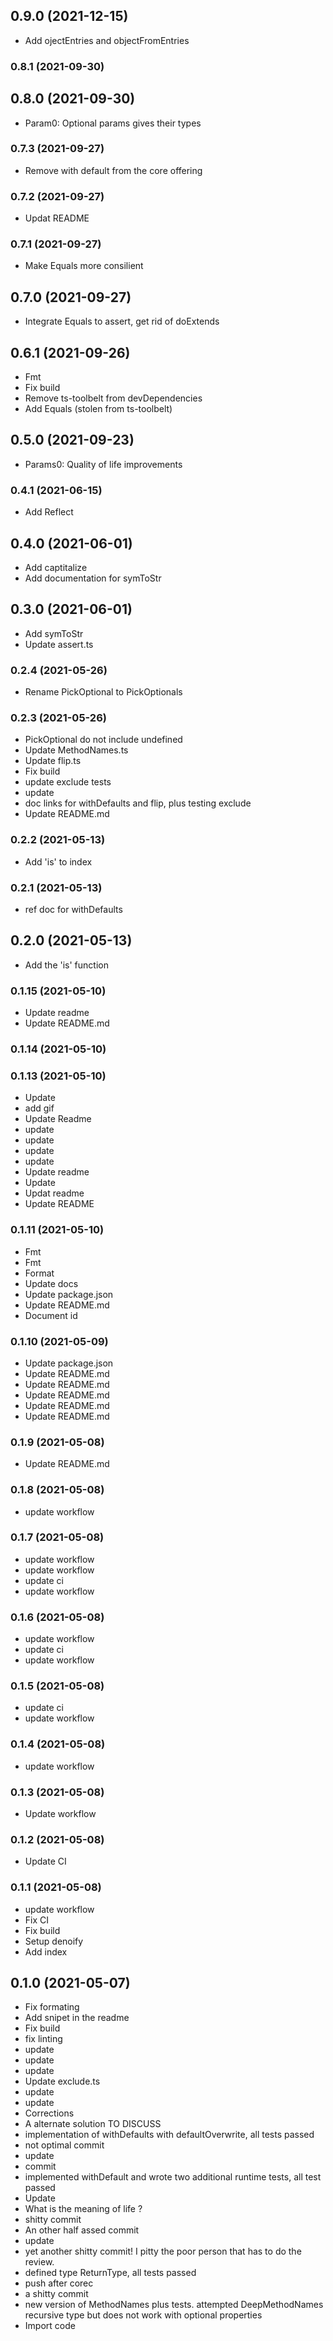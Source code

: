 ## **0.9.0** (2021-12-15)  
  
- Add ojectEntries and objectFromEntries    
  
### **0.8.1** (2021-09-30)  
  
  
  
## **0.8.0** (2021-09-30)  
  
- Param0: Optional params gives their types    
  
### **0.7.3** (2021-09-27)  
  
- Remove with default from the core offering    
  
### **0.7.2** (2021-09-27)  
  
- Updat README    
  
### **0.7.1** (2021-09-27)  
  
- Make Equals more consilient    
  
## **0.7.0** (2021-09-27)  
  
- Integrate Equals to assert, get rid of doExtends    
  
## **0.6.1** (2021-09-26)  
  
- Fmt  
- Fix build  
- Remove ts-toolbelt from devDependencies  
- Add Equals (stolen from ts-toolbelt)    
  
## **0.5.0** (2021-09-23)  
  
- Params0: Quality of life improvements    
  
### **0.4.1** (2021-06-15)  
  
- Add Reflect    
  
## **0.4.0** (2021-06-01)  
  
- Add captitalize  
- Add documentation for symToStr    
  
## **0.3.0** (2021-06-01)  
  
- Add symToStr  
- Update assert.ts    
  
### **0.2.4** (2021-05-26)  
  
- Rename PickOptional to PickOptionals    
  
### **0.2.3** (2021-05-26)  
  
- PickOptional do not include undefined  
- Update MethodNames.ts  
- Update flip.ts  
- Fix build  
- update exclude tests  
- update  
- doc links for withDefaults and flip, plus testing exclude  
- Update README.md    
  
### **0.2.2** (2021-05-13)  
  
- Add 'is' to index    
  
### **0.2.1** (2021-05-13)  
  
- ref doc for withDefaults    
  
## **0.2.0** (2021-05-13)  
  
- Add the 'is' function    
  
### **0.1.15** (2021-05-10)  
  
- Update readme  
- Update README.md    
  
### **0.1.14** (2021-05-10)  
  
  
  
### **0.1.13** (2021-05-10)  
  
- Update  
- add gif  
- Update Readme  
- update  
- update  
- update  
- update  
- Update readme  
- Update  
- Updat readme  
- Update README    
  
### **0.1.11** (2021-05-10)  
  
- Fmt  
- Fmt  
- Format  
- Update docs  
- Update package.json  
- Update README.md  
- Document id    
  
### **0.1.10** (2021-05-09)  
  
- Update package.json  
- Update README.md  
- Update README.md  
- Update README.md  
- Update README.md  
- Update README.md    
  
### **0.1.9** (2021-05-08)  
  
- Update README.md    
  
### **0.1.8** (2021-05-08)  
  
- update workflow    
  
### **0.1.7** (2021-05-08)  
  
- update workflow  
- update workflow  
- update ci  
- update workflow    
  
### **0.1.6** (2021-05-08)  
  
- update workflow  
- update ci  
- update workflow    
  
### **0.1.5** (2021-05-08)  
  
- update ci  
- update workflow    
  
### **0.1.4** (2021-05-08)  
  
- update workflow    
  
### **0.1.3** (2021-05-08)  
  
- Update workflow    
  
### **0.1.2** (2021-05-08)  
  
- Update CI    
  
### **0.1.1** (2021-05-08)  
  
- update workflow  
- Fix CI  
- Fix build  
- Setup denoify  
- Add index    
  
## **0.1.0** (2021-05-07)  
  
- Fix formating  
- Add snipet in the readme  
- Fix build  
- fix linting  
- update  
- update  
- update  
- Update exclude.ts  
- update  
- update  
- Corrections  
- A alternate solution TO DISCUSS  
- implementation of withDefaults with defaultOverwrite, all tests passed  
- not optimal commit  
- update  
- commit  
- implemented withDefault and wrote two additional runtime tests, all test passed  
- Update  
- What is the meaning of life ?  
- shitty commit  
- An other half assed commit  
- update  
- yet another shitty commit! I pitty the poor person that has to do the
review.  
- defined type ReturnType, all tests passed  
- push after corec  
- a shitty commit  
- new version of MethodNames plus tests. attempted DeepMethodNames recursive type but does not work with optional properties  
- Import code    
  
